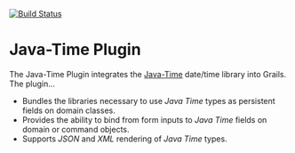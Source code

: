 [![Build Status](https://travis-ci.org/stokito/grails-java-time.svg)](https://travis-ci.org/stokito/grails-java-time)

# Java-Time Plugin

The Java-Time Plugin integrates the [Java-Time](http://www.threeten.org/) date/time library into Grails. The plugin...

* Bundles the libraries necessary to use _Java Time_ types as persistent fields on domain classes.
* Provides the ability to bind from form inputs to _Java Time_ fields on domain or command objects.
* Supports _JSON_ and _XML_ rendering of _Java Time_ types.
